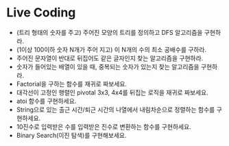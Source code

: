 # Live Coding

* (트리 형태의 숫자를 주고) 주어진 모양의 트리를 정의하고 DFS 알고리즘을 구현하라.
* (1이상 100이하 숫자 N개가 주어 지고) 이 N개의 수의 최소 공배수를 구하라.
* 주어진 문자열이 반대로 뒤집어도 같은 글자인지 찾는 알고리즘을 구현하라.
* 숫자가 들어있는 배열이 있을 때, 중복되는 숫자가 있는지 찾는 알고리즘을 구현하라.
* Factorial을 구하는 함수를 재귀로 짜보세요.
* 대각선이 고정인 행렬인 pivotal 3x3, 4x4를 뒤집는 로직을 재귀로 짜보세요.
* atoi 함수를 구현하세요.
* String으로 있는 출근 시간/퇴근 시간의 나열에서 내림차순으로 정렬하는 함수를 구현하세요.
* 10진수로 입력받은 수를 입력받은 진수로 변환하는 함수를 구현하세요.
* Binary Search(이진 탐색)를 구현해보세요.
